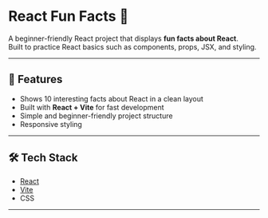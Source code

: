 # React Fun Facts 🎉

A beginner-friendly React project that displays **fun facts about React**.  
Built to practice React basics such as components, props, JSX, and styling.

---

## 🚀 Features
- Shows 10 interesting facts about React in a clean layout  
- Built with **React + Vite** for fast development  
- Simple and beginner-friendly project structure  
- Responsive styling  

---

## 🛠️ Tech Stack
- [React](https://react.dev/)  
- [Vite](https://vitejs.dev/)  
- CSS  

---

